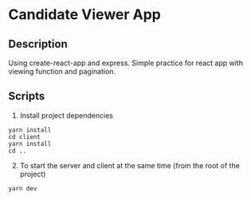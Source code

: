 # Candidate Viewer App

## Description

Using create-react-app and express.
Simple practice for react app with viewing function and pagination.

## Scripts

1. Install project dependencies
```
yarn install
cd client
yarn install
cd ..
```

2. To start the server and client at the same time (from the root of the project)
```
yarn dev
```
